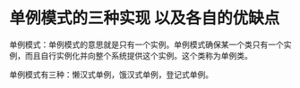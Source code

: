 # 单例模式的三种实现 以及各自的优缺点

单例模式：单例模式的意思就是只有一个实例。单例模式确保某一个类只有一个实例，而且自行实例化并向整个系统提供这个实例。这个类称为单例类。

单例模式有三种：懒汉式单例，饿汉式单例，登记式单例。

